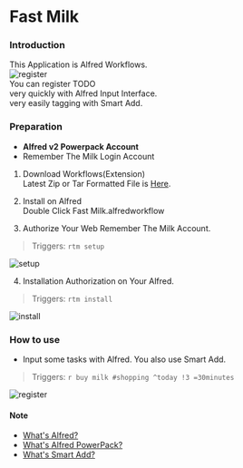 Fast Milk
========================

### Introduction
This Application is Alfred Workflows.  
![register](https://dl.dropboxusercontent.com/u/2934570/Fast%20Milk/register.png)  
You can register TODO  
 very quickly with Alfred Input Interface.  
 very easily tagging with Smart Add.  

### Preparation
 * **Alfred v2 Powerpack Account**  
 * Remember The Milk Login Account

1. Download Workflows(Extension)  
Latest Zip or Tar Formatted File is [Here](https://github.com/chocopie116/alfred-remember-the-milk/releases).  

2. Install on Alfred  
Double Click Fast Milk.alfredworkflow  

3. Authorize Your Web Remember The Milk Account.  
> Triggers: `rtm setup`  

![setup](https://dl.dropboxusercontent.com/u/2934570/Fast%20Milk/setup.png)

4. Installation Authorization on Your Alfred.  
> Triggers: `rtm install`  

![install](https://dl.dropboxusercontent.com/u/2934570/Fast%20Milk/install.png)

### How to use
* Input some tasks with Alfred. You also use Smart Add.  

> Triggers: `r buy milk #shopping ^today !3 =30minutes`  

![register](https://dl.dropboxusercontent.com/u/2934570/Fast%20Milk/register.png)

#### Note
* [What's Alfred?](http://www.alfredapp.com/#features)
* [What's Alfred PowerPack?](http://www.alfredapp.com/powerpack/)
* [What's Smart Add?](http://www.rememberthemilk.com/help/?ctx=basics.smartadd.whatis)
